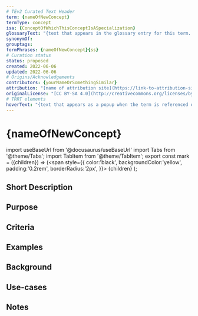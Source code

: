 ```yaml
---
# TEv2 Curated Text Header
term: {nameOfNewConcept}
termType: concept
isa: {ConceptOfWhichThisConceptIsASpecialization}
glossaryText: "{text that appears in the glossary entry for this term. It may contain [termRefs](@)}."
synonymOf:
grouptags:
formPhrases: {nameOfNewConcept}{ss}
# Curation status
status: proposed
created: 2022-06-06
updated: 2022-06-06
# Origins/Acknowledgements
contributors: {yourNameOrSomethingSimilar}
attribution: "[name of attribution site](https://link-to-attribution-site)"
originalLicense: "[CC BY-SA 4.0](http://creativecommons.org/licenses/by-sa/4.0/?ref=chooser-v1)"
# TRRT elements
hoverText: "{text that appears as a popup when the term is referenced on a website}"
---
```


# {nameOfNewConcept}

import useBaseUrl from '@docusaurus/useBaseUrl'
import Tabs from '@theme/Tabs';
import TabItem from '@theme/TabItem';
export const mark = ({children}) => (<span style={{ color:'black', backgroundColor:'yellow', padding:'0.2rem', borderRadius:'2px', }}> {children} </span> );

<!--A concept tries to capture the idea behind a classification of entities, allowing us to reason about everything in the class as if it were one thing. This file specifies the idea(s) that, within the scope of `<existing-scopeID>` will be referred to using `<New Term>`.-->

## Short Description
<!-- in 1-3 sentences that describe the concept to a layperson with reasonable accuracy. The first sentence should preferably be the criterion, but if that becomes too cumbersome, make it a bit simpler. You may add a very limited number of paragraphs for the most obvious things that readers would be looking for -->

## Purpose
<!--Describe why the concept is needed. What purposes does it serve? What can you do with it that you cannot do (as well) without it? What objectives does it help realize? Why is this concept relevant within its scope of definition?-->

## Criteria
<!--REQUIRED--How is this concept different from related ideas? What are essential characteristics that must be true? This is where you specify the [intensional definition](https://en.wikipedia.org/wiki/Extensional_and_intensional_definitions) of the concept, i.e. the necessary and sufficient conditions for when the term should be used. This makes that the concept becomes crystal clear. In the case of nouns, this is equivalent to specifying the properties that an object needs to have in order to be counted as a referent of the term.-->

## Examples
<!--Provide a few sentences in which you give examples that obviously qualify as instances of `<New Term>`, and that do NOT obviously qualify. Also, provide examples that are not (so) obvious, but help users to better understand its intension.-->

## Background
<!--Mention and link to the patterns in which this concept plays a (significant) role (possibly explaining the reason/purpose if appropriate), e.g.: The [terminology pattern](@) provides an overview of how this concept fits in with related concepts.-->

## Use-cases
<!--This (optional) section specifies an (optional) introductory paragraph, and a level-3 (i.e. `###`) subsection for every use case it describes. Every such use-case SHOULD
- describe the situation/context of the use-case;
- show how to apply `<New Term>` to/in that situation;
- shows the relevance of having `<New Term>` for the use-case as opposed to not having it.-->

## Notes
<!--This (optional) section is the place to put anything for which there is no other good place to put it.-->

<!--
---
### Footnotes

[//]: # This (optional) section contains any footnotes that may have been specified in the text above.

[^1]: the text for footnote [^1] goes here.

-->